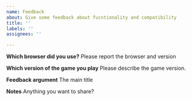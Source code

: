 ```yaml
---
name: Feedback
about: Give some feedback about fucntionality and compatibility
title: ''
labels: ''
assignees: ''

---
```


**Which browser did you use?**
Please report the browser and version

**Which version of the game you play**
Please describe the game version.

**Feedback argument**
The main title

**Notes**
Anything you want to share?
